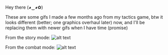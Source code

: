 Hey there (◕‿◕✿)

These are some gifs I made a few months ago from my tactics game, btw it looks different (better; one graphics overhaul later) now, and I'll be replacing them with newer gifs when I have time (promise)

From the story mode:
![alt text](https://github.com/aoue/aoue/blob/main/000_hologram_effect.gif "Story mode gif")

From the combat mode:
![alt text](https://github.com/aoue/aoue/blob/main/001_combat.gif "Combat mode gif")
